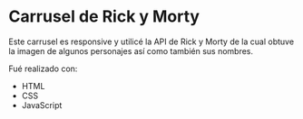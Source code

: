 # Carrusel de Rick y Morty
Este carrusel es responsive y utilicé la API de Rick y Morty de la cual obtuve la 
imagen de algunos personajes así como también sus nombres.

Fué realizado con:
* HTML
* CSS
* JavaScript 